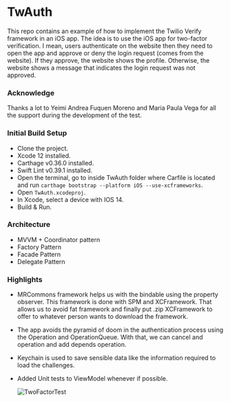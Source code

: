 # TwAuth

This repo contains an example of how to implement the Twilio Verify framework in an iOS app. The idea is to use the iOS app for two-factor verification. I mean, users authenticate on the website then they need to open the app and approve or deny the login request (comes from the website). If they approve, the website shows the profile. Otherwise, the website shows a message that indicates the login request was not approved.

### Acknowledge

Thanks a lot to Yeimi Andrea Fuquen Moreno and Maria Paula Vega for all the support during the development of the test.

### Initial Build Setup

- Clone the project.
- Xcode 12 installed. 
- Carthage  v0.36.0 installed.
- Swift Lint v0.39.1 installed.
- Open the terminal, go to inside TwAuth folder where Carfile is located and run `carthage bootstrap --platform iOS --use-xcframeworks`.
- Open `TwAuth.xcodeproj`.
- In Xcode,  select a device with IOS 14.
- Build & Run.

### Architecture

* MVVM + Coordinator pattern
* Factory Pattern
* Facade Pattern
* Delegate Pattern

### Highlights

* MRCommons framework helps us with the bindable using the property observer. This framework is done with SPM and XCFramework. That allows us to avoid fat framework and finally put .zip XCFramework to offer to whatever person wants to download the framework.

* The app avoids the pyramid of doom in the authentication process using the Operation and OperationQueue. With that, we can cancel and operation and add depends operation.

* Keychain is used to save sensible data like the information required to load the challenges.

* Added Unit tests to ViewModel whenever if possible.

  

  

  ![TwoFactorTest](/Users/marlon.ruiz/Desktop/TwoFactorTest.gif)

